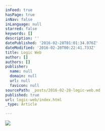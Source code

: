 ```yaml
---
inFeed: true
hasPage: true
inNav: false
inLanguage: null
starred: false
keywords: []
description: ''
datePublished: '2016-02-28T01:01:34.076Z'
dateModified: '2016-02-28T00:22:41.733Z'
title: Logic Web
author: []
authors: []
publisher:
  name: null
  domain: null
  url: null
  favicon: null
sourcePath: _posts/2016-02-28-logic-web.md
published: true
url: logic-web/index.html
_type: Article

---
```

![](https://the-grid-user-content.s3-us-west-2.amazonaws.com/138fb210-9966-4b85-b008-f5876b2c3d58.png)